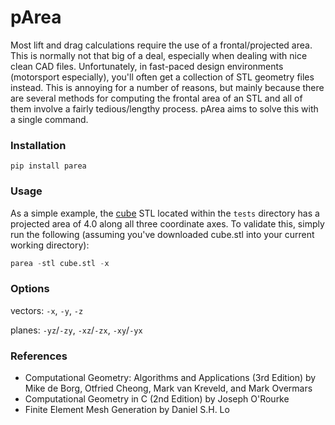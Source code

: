 # pArea

Most lift and drag calculations require the use of a frontal/projected area. This is normally not that big of a deal, especially when dealing with nice clean CAD files. Unfortunately, in fast-paced design environments (motorsport especially), you'll often get a collection of STL geometry files instead. This is annoying for a number of reasons, but mainly because there are several methods for computing the frontal area of an STL and all of them involve a fairly tedious/lengthy process. pArea aims to solve this with a single command.


### Installation
```pip install parea```

### Usage
As a simple example, the <a target="_blank" href="https://github.com/nathanrooy/p-area/blob/main/tests/cube.stl">cube</a> STL located within the `tests` directory has a projected area of 4.0 along all three coordinate axes. To validate this, simply run the following (assuming you've downloaded cube.stl into your current working directory):

```python
parea -stl cube.stl -x
```

### Options
vectors: `-x`, `-y`, `-z`

planes: `-yz`/`-zy`, `-xz`/`-zx`, `-xy`/`-yx`


### References
- Computational Geometry: Algorithms and Applications (3rd Edition) by Mike de Borg, Otfried Cheong, Mark van Kreveld, and Mark Overmars
- Computational Geometry in C (2nd Edition) by Joseph O'Rourke
- Finite Element Mesh Generation by Daniel S.H. Lo

